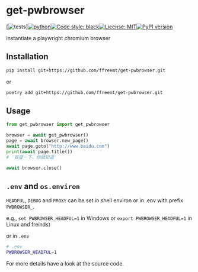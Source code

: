 # get-pwbrowser
<!--- get-pwbrowser  get_pwbrowser  get_pwbrowser get_pwbrowser --->
[![tests](https://github.com/ffreemt/get-pwbrowser/actions/workflows/routine-tests.yml/badge.svg)][![python](https://img.shields.io/static/v1?label=python+&message=3.7%2B&color=blue)](https://img.shields.io/static/v1?label=python+&message=3.7%2B&color=blue)[![Code style: black](https://img.shields.io/badge/code%20style-black-000000.svg)](https://github.com/psf/black)[![License: MIT](https://img.shields.io/badge/License-MIT-yellow.svg)](https://opensource.org/licenses/MIT)[![PyPI version](https://badge.fury.io/py/get_pwbrowser.svg)](https://badge.fury.io/py/get_pwbrowser)

instantiate a playwright chromium browser

## Installation
```bash
pip install git+https://github.com/ffreemt/get-pwbrowser.git
```
or
```bash
poetry add git+https://github.com/ffreemt/get-pwbrowser.git
```

## Usage

```python
from get_pwbrowser import get_pwbrowser

browser = await get_pwbrowser()
page = await browser.new_page()
await page.goto("http://www.baidu.com")
print(await page.title())
# '百度一下，你就知道'

await browser.close()
```

## `.env` and `os.environ`

`HEADFUL`, `DEBUG` and `PROXY` can be set in shell environ or in .env with prefix `PWBROWSER_`.

e.g., `set PWBROWSER_HEADFUL=1` in Windows or `export PWBROWSER_HEADFUL=1` in Linux and freinds)

or in `.env`
```bash
# .env
PWBROWSER_HEADFUL=1
```

For more details have a look at the source code.